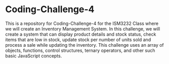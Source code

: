 # Coding-Challenge-4
This is a repository for Coding-Challenge-4 for the ISM3232 Class where we will create an Inventory Management System.
In this challenge, we will create a system that can display product details and stock status, check items that are low in stock, update stock per number of units sold and process a sale while updating the inventory. 
This challenge uses an array of objects, functions, control structures, ternary operators, and other such basic JavaScript concepts.